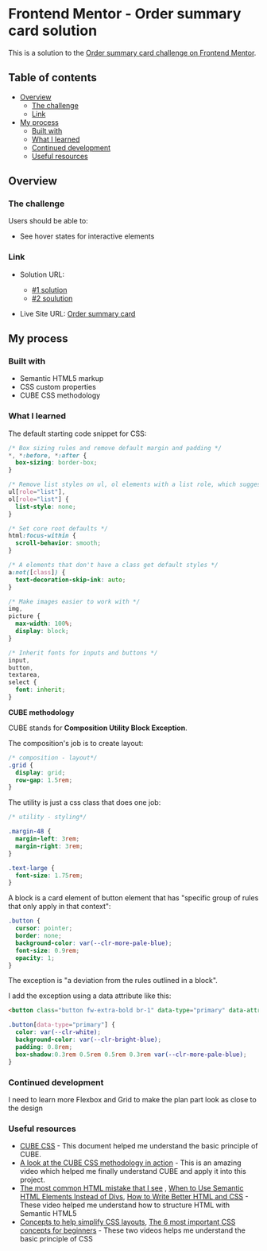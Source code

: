 # Frontend Mentor - Order summary card solution

This is a solution to the [Order summary card challenge on Frontend Mentor](https://www.frontendmentor.io/challenges/order-summary-component-QlPmajDUj). 

## Table of contents

- [Overview](#overview)
  - [The challenge](#the-challenge)
  - [Link](#link)
- [My process](#my-process)
  - [Built with](#built-with)
  - [What I learned](#what-i-learned)
  - [Continued development](#continued-development)
  - [Useful resources](#useful-resources)

## Overview

### The challenge

Users should be able to:

- See hover states for interactive elements

### Link

- Solution URL: 
  - [#1 solution](https://github.com/erinchocolate/frontend-mentor-challenge/tree/master/03%20order-summary-component/%231)
  - [#2 soulution](https://github.com/erinchocolate/frontend-mentor-challenge/tree/master/03%20order-summary-component/%232)

- Live Site URL: [Order summary card](https://erinchocolate3.netlify.app/)

## My process

### Built with

- Semantic HTML5 markup
- CSS custom properties
- CUBE CSS methodology

### What I learned

The default starting code snippet for CSS:

```css
/* Box sizing rules and remove default margin and padding */
*, *:before, *:after {
  box-sizing: border-box;
}

/* Remove list styles on ul, ol elements with a list role, which suggests default styling will be removed */
ul[role="list"],
ol[role="list"] {
  list-style: none;
}

/* Set core root defaults */
html:focus-within {
  scroll-behavior: smooth;
}

/* A elements that don't have a class get default styles */
a:not([class]) {
  text-decoration-skip-ink: auto;
}

/* Make images easier to work with */
img,
picture {
  max-width: 100%;
  display: block;
}

/* Inherit fonts for inputs and buttons */
input,
button,
textarea,
select {
  font: inherit;
}
```
**CUBE methodology**

CUBE stands for **Composition Utility Block Exception**.

The composition's job is to create layout:

```css
/* composition - layout*/
.grid {
  display: grid;
  row-gap: 1.5rem;
}
```

The utility is just a css class that does one job:

```css
/* utility - styling*/

.margin-48 {
  margin-left: 3rem;
  margin-right: 3rem;
}

.text-large {
  font-size: 1.75rem;
}
```

A block is a card element of button element that has "specific group of rules that only apply in that context":

```css
.button {
  cursor: pointer;
  border: none;
  background-color: var(--clr-more-pale-blue);
  font-size: 0.9rem;
  opacity: 1;
}
```

The exception is "a deviation from the rules outlined in a block".

I add the exception using a data attribute like this:

```html
<button class="button fw-extra-bold br-1" data-type="primary" data-attr="transition">
```

```css
.button[data-type="primary"] {
  color: var(--clr-white);
  background-color: var(--clr-bright-blue);
  padding: 0.8rem;
  box-shadow:0.3rem 0.5rem 0.5rem 0.3rem var(--clr-more-pale-blue);
}
```

### Continued development

I need to learn more Flexbox and Grid to make the plan part look as close to the design

### Useful resources

- [CUBE CSS](https://cube.fyi/#what-does-cube-css-stand-for) - This document helped me understand the basic principle of CUBE.
- [A look at the CUBE CSS methodology in action](https://www.youtube.com/watch?v=NanhQvnvbR8&t=2148s) - This is an amazing video which helped me finally understand CUBE and apply it into this project. 
- [The most common HTML mistake that I see](https://www.youtube.com/watch?v=NexL5_Vdoq8) , [When to Use Semantic HTML Elements Instead of Divs](https://www.youtube.com/watch?v=ZThq93Yuwd0), [How to Write Better HTML and CSS](https://www.youtube.com/watch?v=xE7VOZbHhFY) - These video helped me understand how to structure HTML with Semantic HTML5 
- [Concepts to help simplify CSS layouts](https://www.youtube.com/watch?v=nYyFf-97Qqg&t=12s), [The 6 most important CSS concepts for beginners](https://www.youtube.com/watch?v=JnTPd9G6hoY) - These two videos helps me understand the basic principle of CSS
